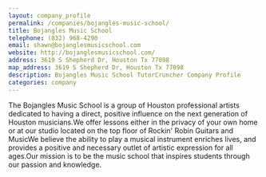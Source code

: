```yaml
---
layout: company_profile
permalink: /companies/bojangles-music-school/
title: Bojangles Music School
telephone: (832) 968-4290
email: shawn@bojanglesmusicschool.com
website: http://bojanglesmusicschool.com/
address: 3619 S Shepherd Dr, Houston Tx 77098
map_address: 3619 S Shepherd Dr, Houston Tx 77098
description: Bojangles Music School TutorCruncher Company Profile
categories: company
---
```

The Bojangles Music School is a group of Houston professional artists dedicated to having a direct, positive influence on the next generation of Houston musicians.We offer lessons either in the privacy of your own home or at our studio located on the top floor of Rockin' Robin Guitars and MusicWe believe the ability to play a musical instrument enriches lives, and provides a positive and necessary outlet of artistic expression for all ages.Our mission is to be the music school that inspires students through our passion and knowledge.

